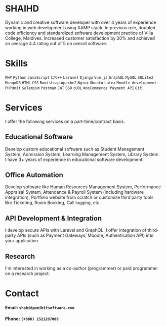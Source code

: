 # SHAIHD

Dynamic and creative software developer with over 4 years of experience working in web development using XAMP stack. In previous role, doubled code efficiency and standardized software development practice of Villa College, Maldives. Increased customer satisfaction by 30% and achieved an average 4.4 rating out of 5 on overall software.

# Skills
`PHP` `Python` `JavaScript` `C/C++`
`Laravel` `Django` `Vue.js` `GraphQL`
`MySQL` `SQLite3` `MongoDB`
`HTML` `CSS` `Bootstrap` 
`Apache2` `Nginx` `Ubuntu`
`Latex` `Moodle development` `PHPUnit`  `Selenium` `Postman` `JWT` `SSO` `cURL` `WooCommerce Payment API` `Git`

# Services

I offer the following services on a part-time/contract basis.

## Educational Software

Develop custom educational software such as Student Management System, Admission System, Learning Management System, Library System. I have 3+ years of experience in educational software development.

## Office Automation

Develop software like Human Resources Management System, Performance Appraisal System, Attendance & Payroll System (including hardware integration), Portfolio website from scratch or customize third party tools like Ticketing, Room Booking, Call logging, etc.

## API Development & Integration

I develop secure APIs with Laravel and GraphQL. I offer integration of third-party APIs (such as Payment Gateways, Moodle, Authentication API) into your application.


## Research

I'm interested in working as a co-author (programmer) or paid programmer on a research project.


# Contact

#### Email: `shahid@unibitsoftware.com`
#### Phone: `(+880) 1521207008`
